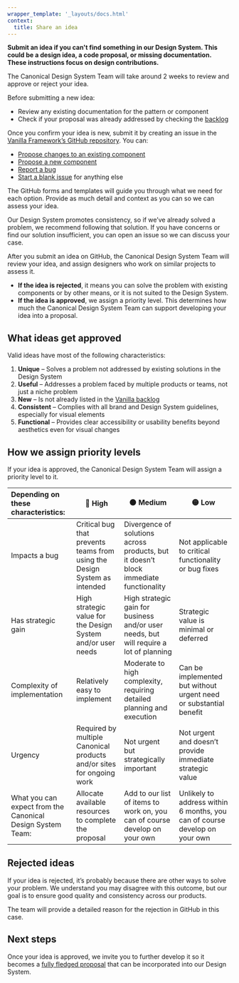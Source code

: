 ```yaml
---
wrapper_template: '_layouts/docs.html'
context:
  title: Share an idea
---
```


**Submit an idea if you can't find something in our Design System. This could be a design idea, a code proposal, or missing documentation. These instructions focus on design contributions.**

The Canonical Design System Team will take around 2 weeks to review and approve or reject your idea. 

Before submitting a new idea:

<!-- To do: add link to documentation in Figma whenever available -->
* Review any existing documentation for the pattern or component
* Check if your proposal was already addressed by checking the [backlog](https://github.com/canonical/vanilla-framework/issues)

Once you confirm your idea is new, submit it by creating an issue in the [Vanilla Framework’s GitHub repository](https://github.com/canonical/vanilla-framework/issues/new/choose). You can:

<!-- To do: replace issue templates with new forms -->
* [Propose changes to an existing component](https://github.com/canonical/vanilla-framework/issues/new?template=propose-changes-to-existing-component.md)
* [Propose a new component](https://github.com/canonical/vanilla-framework/issues/new?template=propose-new-component.md)
* [Report a bug](https://github.com/canonical/vanilla-framework/issues/new?template=report-a-bug.md)  
* [Start a blank issue](https://github.com/canonical/vanilla-framework/issues/new?template=BLANK_ISSUE) for anything else

The GitHub forms and templates will guide you through what we need for each option. Provide as much detail and context as you can so we can assess your idea.

Our Design System promotes consistency, so if we’ve already solved a problem, we recommend following that solution. If you have concerns or find our solution insufficient, you can open an issue so we can discuss your case.

After you submit an idea on GitHub, the Canonical Design System Team will review your idea, and assign designers who work on similar projects to assess it.

* **If the idea is rejected**, it means you can solve the problem with existing components or by other means, or it is not suited to the Design System.   
* **If the idea is approved**, we assign a priority level. This determines how much the Canonical Design System Team can support developing your idea into a proposal.

## What ideas get approved

Valid ideas have most of the following characteristics:

1. **Unique** – Solves a problem not addressed by existing solutions in the Design System  
2. **Useful** – Addresses a problem faced by multiple products or teams, not just a niche problem  
3. **New** – Is not already listed in the [Vanilla backlog](https://github.com/canonical/vanilla-framework/issues)  
4. **Consistent** – Complies with all brand and Design System guidelines, especially for visual elements  
5. **Functional** – Provides clear accessibility or usability benefits beyond aesthetics even for visual changes

## How we assign priority levels

If your idea is approved, the Canonical Design System Team will assign a priority level to it.

| Depending on these characteristics: | 🔴 High | 🟠 Medium | 🟡 Low |
| :---- | ----- | ----- | ----- |
| Impacts a bug | Critical bug that prevents teams from using the Design System as intended | Divergence of solutions across products, but it doesn’t block immediate functionality | Not applicable to critical functionality or bug fixes |
| Has strategic gain  | High strategic value for the Design System and/or user needs | High strategic gain for business and/or user needs, but will require a lot of planning | Strategic value is minimal or deferred |
| Complexity of implementation | Relatively easy to implement | Moderate to high complexity, requiring detailed planning and execution | Can be implemented but without urgent need or substantial benefit |
| Urgency | Required by multiple Canonical products and/or sites for ongoing work | Not urgent but strategically important | Not urgent and doesn’t provide immediate strategic value |
| What you can expect from the Canonical Design System Team: | Allocate available resources to complete the proposal | Add to our list of items to work on, you can of course develop on your own | Unlikely to address within 6 months, you can of course develop on your own |

## Rejected ideas

If your idea is rejected, it’s probably because there are other ways to solve your problem. We understand you may disagree with this outcome, but our goal is to ensure good quality and consistency across our products. 

The team will provide a detailed reason for the rejection in GitHub in this case.

## Next steps

Once your idea is approved, we invite you to further develop it so it becomes a [fully fledged proposal](/docs/contribute/design-proposal) that can be incorporated into our Design System.